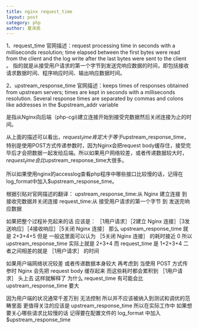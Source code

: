 ```yaml
---
title: nginx request_time
layout: post
category: php
author: 夏泽民
---
```

1、request_time
官网描述：request processing time in seconds with a milliseconds resolution; time elapsed between the first bytes were read from the client and the log write after the last bytes were sent to the client 。
指的就是从接受用户请求的第一个字节到发送完响应数据的时间，即包括接收请求数据时间、程序响应时间、输出响应数据时间。
 
2、upstream_response_time
官网描述：keeps times of responses obtained from upstream servers; times are kept in seconds with a milliseconds resolution. Several response times are separated by commas and colons like addresses in the $upstream_addr variable
 
是指从Nginx向后端（php-cgi)建立连接开始到接受完数据然后关闭连接为止的时间。
 
从上面的描述可以看出，$request_time肯定大于等于$upstream_response_time，特别是使用POST方式传递参数时，因为Nginx会把request body缓存住，接受完毕后才会把数据一起发给后端。所以如果用户网络较差，或者传递数据较大时，$request_time会比$upstream_response_time大很多。
 
所以如果使用nginx的accesslog查看php程序中哪些接口比较慢的话，记得在log_format中加入$upstream_response_time。
 
根据引贴对官网描述的翻译：
upstream_response_time:从 Nginx 建立连接 到 接收完数据并关闭连接
request_time:从 接受用户请求的第一个字节 到 发送完响应数据

如果把整个过程补充起来的话 应该是：
［1用户请求］［2建立 Nginx 连接］［3发送响应］［4接收响应］［5关闭  Nginx 连接］
那么 upstream_response_time 就是 2+3+4+5 
但是 一般这里面可以认为 ［5关闭 Nginx 连接］ 的耗时接近 0
所以 upstream_response_time 实际上就是 2+3+4 
而 request_time 是 1+2+3+4
二者之间相差的就是 ［1用户请求］ 的时间

如果用户端网络状况较差 或者传递数据本身较大 
再考虑到 当使用 POST 方式传参时 Nginx 会先把 request body 缓存起来
而这些耗时都会累积到 ［1用户请求］ 头上去
这样就解释了
为什么 request_time 有可能会比 upstream_response_time 要大

因为用户端的状况通常千差万别 无法控制 
所以并不应该被纳入到测试和调优的范畴里面
更值得关注的应该是 upstream_response_time
所以在实际工作中 如果想要关心哪些请求比较慢的话 
记得要在配置文件的 log_format 中加入 $upstream_response_time 
<!-- more -->
